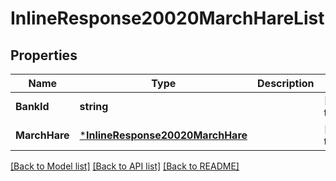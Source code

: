 # InlineResponse20020MarchHareList

## Properties
Name | Type | Description | Notes
------------ | ------------- | ------------- | -------------
**BankId** | **string** |  | [default to null]
**MarchHare** | [***InlineResponse20020MarchHare**](inline_response_200_20_march_hare.md) |  | [default to null]

[[Back to Model list]](../README.md#documentation-for-models) [[Back to API list]](../README.md#documentation-for-api-endpoints) [[Back to README]](../README.md)


